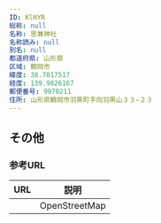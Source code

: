 ```yaml
---
ID: KlHYR
総称: null
名称: 思兼神社
名称読み: null
別名: null
都道府県: 山形県
区域: 鶴岡市
緯度: 38.7017517
経度: 139.9826167
郵便番号: 9970211
住所: 山形県鶴岡市羽黒町手向羽黒山３３−２３
---
```


## その他

### 参考URL

| URL | 説明          |
| --- | ------------- |
|     | OpenStreetMap |
